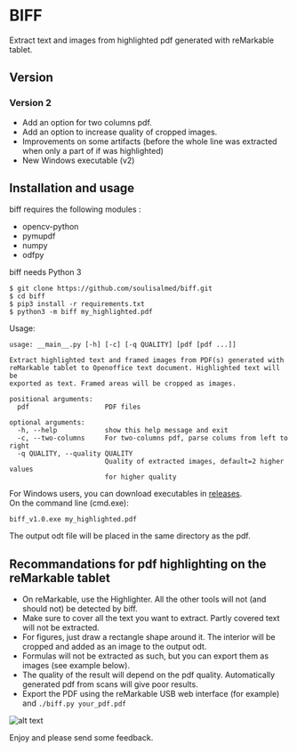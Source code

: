 # BIFF		 

Extract text and images from highlighted pdf generated with reMarkable tablet.	

## Version

### Version 2
 * Add an option for two columns pdf.
 * Add an option to increase quality of cropped images.
 * Improvements on some artifacts (before the whole line was extracted when only a part of if was highlighted)
 * New Windows executable (v2)
		
## Installation and usage	

biff requires the following modules : 		
  * opencv-python
  * pymupdf
  * numpy
  * odfpy

biff needs Python 3

```
$ git clone https://github.com/soulisalmed/biff.git			
$ cd biff		
$ pip3 install -r requirements.txt					
$ python3 -m biff my_highlighted.pdf			
```
Usage:
```
usage: __main__.py [-h] [-c] [-q QUALITY] [pdf [pdf ...]]

Extract highlighted text and framed images from PDF(s) generated with
reMarkable tablet to Openoffice text document. Highlighted text will be
exported as text. Framed areas will be cropped as images.

positional arguments:
  pdf                   PDF files

optional arguments:
  -h, --help            show this help message and exit
  -c, --two-columns     For two-columns pdf, parse colums from left to right
  -q QUALITY, --quality QUALITY
                        Quality of extracted images, default=2 higher values
                        for higher quality

```

For Windows users, you can download executables in [releases](https://github.com/soulisalmed/biff/releases/tag/v1.0).	
On the command line (cmd.exe):		
```
biff_v1.0.exe my_highlighted.pdf
```
	


The output odt file will be placed in the same directory as the pdf.	

## Recommandations for pdf highlighting on the reMarkable tablet	

  * On reMarkable, use the Highlighter. All the other tools will not (and should not) be detected by biff.
  * Make sure to cover all the text you want to extract. Partly covered text will not be extracted.
  * For figures, just draw a rectangle shape around it. The interior will be cropped and added as an image to the output odt.
  * Formulas will not be extracted as such, but you can export them as images (see example below).
  * The quality of the result will depend on the pdf quality. Automatically generated pdf from scans will give poor results.
  * Export the PDF using the reMarkable USB web interface (for example) and `./biff.py your_pdf.pdf`
  
     
    
![alt text][pdf-odt]

[pdf-odt]: https://github.com/soulisalmed/biff/blob/master/pdf-odt.png "Example"

  
Enjoy and please send some feedback.
